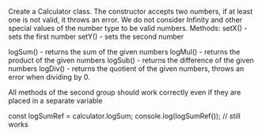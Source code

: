 Create a Calculator class. The constructor accepts two numbers, if at least one is not valid, it throws an error. We do not consider Infinity and other special values of the number type to be valid numbers. Methods:
setX() - sets the first number
setY() - sets the second number

logSum() - returns the sum of the given numbers
logMul() - returns the product of the given numbers
logSub() - returns the difference of the given numbers
logDiv() - returns the quotient of the given numbers, throws an error when dividing by 0.

All methods of the second group should work correctly even if they are placed in a separate variable

const logSumRef = calculator.logSum;
console.log(logSumRef()); // still works
